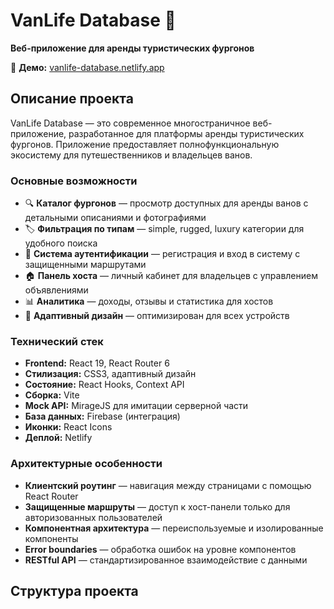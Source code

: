 # VanLife Database 🚐

**Веб-приложение для аренды туристических фургонов**

🔗 **Демо:** [vanlife-database.netlify.app](https://vanlife-database.netlify.app)

## Описание проекта

VanLife Database — это современное многостраничное веб-приложение, разработанное для платформы аренды туристических фургонов. Приложение предоставляет полнофункциональную экосистему для путешественников и владельцев ванов.

### Основные возможности

- 🔍 **Каталог фургонов** — просмотр доступных для аренды ванов с детальными описаниями и фотографиями
- 🏷️ **Фильтрация по типам** — simple, rugged, luxury категории для удобного поиска
- 👤 **Система аутентификации** — регистрация и вход в систему с защищенными маршрутами
- 🏠 **Панель хоста** — личный кабинет для владельцев с управлением объявлениями
- 📊 **Аналитика** — доходы, отзывы и статистика для хостов
- 📱 **Адаптивный дизайн** — оптимизирован для всех устройств

### Технический стек

- **Frontend:** React 19, React Router 6
- **Стилизация:** CSS3, адаптивный дизайн
- **Состояние:** React Hooks, Context API
- **Сборка:** Vite
- **Mock API:** MirageJS для имитации серверной части
- **База данных:** Firebase (интеграция)
- **Иконки:** React Icons
- **Деплой:** Netlify

### Архитектурные особенности

- **Клиентский роутинг** — навигация между страницами с помощью React Router
- **Защищенные маршруты** — доступ к хост-панели только для авторизованных пользователей
- **Компонентная архитектура** — переиспользуемые и изолированные компоненты
- **Error boundaries** — обработка ошибок на уровне компонентов
- **RESTful API** — стандартизированное взаимодействие с данными

## Структура проекта
